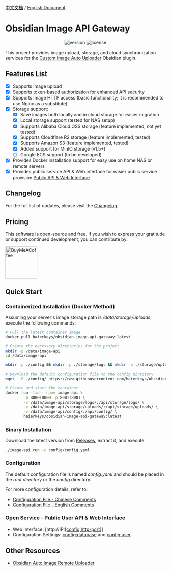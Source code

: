 

[中文文档](readme-zh.md) / [English Document](README.md)

# Obsidian Image API Gateway

<p align="center">
    <img src="https://img.shields.io/github/release/haierkeys/obsidian-image-api-gateway" alt="version">
    <img src="https://img.shields.io/github/license/haierkeys/obsidian-image-api-gateway" alt="license">
</p>

This project provides image upload, storage, and cloud synchronization services for the [Custom Image Auto Uploader](https://github.com/haierkeys/obsidian-custom-image-auto-uploader) Obsidian plugin.

## Features List

- [x] Supports image upload
- [x] Supports token-based authorization for enhanced API security
- [x] Supports image HTTP access (basic functionality; it is recommended to use Nginx as a substitute)
- [x] Storage support:
  - [x] Save images both locally and in cloud storage for easier migration
  - [x] Local storage support (tested for NAS setup)
  - [x] Supports Alibaba Cloud OSS storage (feature implemented, not yet tested)
  - [x] Supports Cloudflare R2 storage (feature implemented, tested)
  - [x] Supports Amazon S3 (feature implemented, tested)
  - [x] Added support for MinIO storage (v1.5+)
  - [ ] Google ECS support (to be developed)
- [x] Provides Docker installation support for easy use on home NAS or remote servers
- [x] Provides public service API & Web interface for easier public service provision <a href="#userapi">Public API & Web Interface</a>

## Changelog

For the full list of updates, please visit the [Changelog](https://github.com/haierkeys/obsidian-image-api-gateway/releases).

## Pricing

This software is open-source and free. If you wish to express your gratitude or support continued development, you can contribute by:

[<img src="https://cdn.ko-fi.com/cdn/kofi3.png?v=3" alt="BuyMeACoffee" width="100">](https://ko-fi.com/haierkeys)

## Quick Start

### Containerized Installation (Docker Method)

Assuming your server's image storage path is _/data/storage/uploads_, execute the following commands:

```bash
# Pull the latest container image
docker pull haierkeys/obsidian-image-api-gateway:latest

# Create the necessary directories for the project
mkdir -p /data/image-api
cd /data/image-api

mkdir -p ./config && mkdir -p ./storage/logs && mkdir -p ./storage/uploads

# Download the default configuration file to the config directory
wget  -P ./config/ https://raw.githubusercontent.com/haierkeys/obsidian-image-api-gateway/main/config/config.yaml

# Create and start the container
docker run -tid --name image-api \
        -p 8000:8000 -p 8001:8001 \
        -v /data/image-api/storage/logs/:/api/storage/logs/ \
        -v /data/image-api/storage/uploads/:/api/storage/uploads/ \
        -v /data/image-api/config/:/api/config/ \
        haierkeys/obsidian-image-api-gateway:latest
```

### Binary Installation

Download the latest version from [Releases](https://github.com/haierkeys/obsidian-image-api-gateway/releases), extract it, and execute:

```bash
./image-api run -c config/config.yaml
```

### Configuration

The default configuration file is named _config.yaml_ and should be placed in the _root directory_ or the _config_ directory.

For more configuration details, refer to:

- [Configuration File - Chinese Comments](config/config.yaml)
- [Configuration File - English Comments](config/config-en.yaml)

### Open Service - Public User API & Web Interface
<span id="lable"></span>

- Web Interface: [http://IP:[[config:http-port](config/config.yaml#http-port)]]
- Configuration Settings: [config:database](config/config.yaml#database) and [config:user](config/config.yaml#user)

## Other Resources

- [Obsidian Auto Image Remote Uploader](https://github.com/haierkeys/obsidian-auto-image-remote-uploader)
